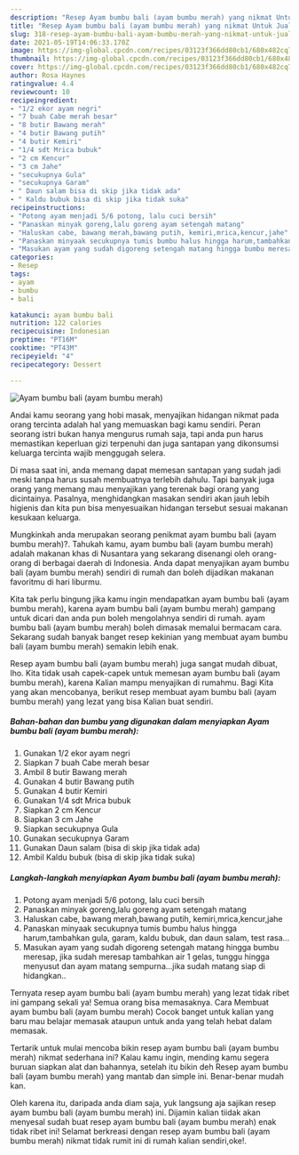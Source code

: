 ```yaml
---
description: "Resep Ayam bumbu bali (ayam bumbu merah) yang nikmat Untuk Jualan"
title: "Resep Ayam bumbu bali (ayam bumbu merah) yang nikmat Untuk Jualan"
slug: 318-resep-ayam-bumbu-bali-ayam-bumbu-merah-yang-nikmat-untuk-jualan
date: 2021-05-19T14:06:33.170Z
image: https://img-global.cpcdn.com/recipes/03123f366dd80cb1/680x482cq70/ayam-bumbu-bali-ayam-bumbu-merah-foto-resep-utama.jpg
thumbnail: https://img-global.cpcdn.com/recipes/03123f366dd80cb1/680x482cq70/ayam-bumbu-bali-ayam-bumbu-merah-foto-resep-utama.jpg
cover: https://img-global.cpcdn.com/recipes/03123f366dd80cb1/680x482cq70/ayam-bumbu-bali-ayam-bumbu-merah-foto-resep-utama.jpg
author: Rosa Haynes
ratingvalue: 4.4
reviewcount: 10
recipeingredient:
- "1/2 ekor ayam negri"
- "7 buah Cabe merah besar"
- "8 butir Bawang merah"
- "4 butir Bawang putih"
- "4 butir Kemiri"
- "1/4 sdt Mrica bubuk"
- "2 cm Kencur"
- "3 cm Jahe"
- "secukupnya Gula"
- "secukupnya Garam"
- " Daun salam bisa di skip jika tidak ada"
- " Kaldu bubuk bisa di skip jika tidak suka"
recipeinstructions:
- "Potong ayam menjadi 5/6 potong, lalu cuci bersih"
- "Panaskan minyak goreng,lalu goreng ayam setengah matang"
- "Haluskan cabe, bawang merah,bawang putih, kemiri,mrica,kencur,jahe"
- "Panaskan minyaak secukupnya tumis bumbu halus hingga harum,tambahkan gula, garam, kaldu bubuk, dan daun salam, test rasa..."
- "Masukan ayam yang sudah digoreng setengah matang hingga bumbu meresap, jika sudah meresap tambahkan air 1 gelas, tunggu hingga menyusut dan ayam matang sempurna...jika sudah matang siap di hidangkan.."
categories:
- Resep
tags:
- ayam
- bumbu
- bali

katakunci: ayam bumbu bali 
nutrition: 122 calories
recipecuisine: Indonesian
preptime: "PT16M"
cooktime: "PT43M"
recipeyield: "4"
recipecategory: Dessert

---
```



![Ayam bumbu bali (ayam bumbu merah)](https://img-global.cpcdn.com/recipes/03123f366dd80cb1/680x482cq70/ayam-bumbu-bali-ayam-bumbu-merah-foto-resep-utama.jpg)

Andai kamu seorang yang hobi masak, menyajikan hidangan nikmat pada orang tercinta adalah hal yang memuaskan bagi kamu sendiri. Peran seorang istri bukan hanya mengurus rumah saja, tapi anda pun harus memastikan keperluan gizi terpenuhi dan juga santapan yang dikonsumsi keluarga tercinta wajib menggugah selera.

Di masa  saat ini, anda memang dapat memesan santapan yang sudah jadi meski tanpa harus susah membuatnya terlebih dahulu. Tapi banyak juga orang yang memang mau menyajikan yang terenak bagi orang yang dicintainya. Pasalnya, menghidangkan masakan sendiri akan jauh lebih higienis dan kita pun bisa menyesuaikan hidangan tersebut sesuai makanan kesukaan keluarga. 



Mungkinkah anda merupakan seorang penikmat ayam bumbu bali (ayam bumbu merah)?. Tahukah kamu, ayam bumbu bali (ayam bumbu merah) adalah makanan khas di Nusantara yang sekarang disenangi oleh orang-orang di berbagai daerah di Indonesia. Anda dapat menyajikan ayam bumbu bali (ayam bumbu merah) sendiri di rumah dan boleh dijadikan makanan favoritmu di hari liburmu.

Kita tak perlu bingung jika kamu ingin mendapatkan ayam bumbu bali (ayam bumbu merah), karena ayam bumbu bali (ayam bumbu merah) gampang untuk dicari dan anda pun boleh mengolahnya sendiri di rumah. ayam bumbu bali (ayam bumbu merah) boleh dimasak memalui bermacam cara. Sekarang sudah banyak banget resep kekinian yang membuat ayam bumbu bali (ayam bumbu merah) semakin lebih enak.

Resep ayam bumbu bali (ayam bumbu merah) juga sangat mudah dibuat, lho. Kita tidak usah capek-capek untuk memesan ayam bumbu bali (ayam bumbu merah), karena Kalian mampu menyajikan di rumahmu. Bagi Kita yang akan mencobanya, berikut resep membuat ayam bumbu bali (ayam bumbu merah) yang lezat yang bisa Kalian buat sendiri.

<!--inarticleads1-->

##### Bahan-bahan dan bumbu yang digunakan dalam menyiapkan Ayam bumbu bali (ayam bumbu merah):

1. Gunakan 1/2 ekor ayam negri
1. Siapkan 7 buah Cabe merah besar
1. Ambil 8 butir Bawang merah
1. Gunakan 4 butir Bawang putih
1. Gunakan 4 butir Kemiri
1. Gunakan 1/4 sdt Mrica bubuk
1. Siapkan 2 cm Kencur
1. Siapkan 3 cm Jahe
1. Siapkan secukupnya Gula
1. Gunakan secukupnya Garam
1. Gunakan  Daun salam (bisa di skip jika tidak ada)
1. Ambil  Kaldu bubuk (bisa di skip jika tidak suka)




<!--inarticleads2-->

##### Langkah-langkah menyiapkan Ayam bumbu bali (ayam bumbu merah):

1. Potong ayam menjadi 5/6 potong, lalu cuci bersih
1. Panaskan minyak goreng,lalu goreng ayam setengah matang
1. Haluskan cabe, bawang merah,bawang putih, kemiri,mrica,kencur,jahe
1. Panaskan minyaak secukupnya tumis bumbu halus hingga harum,tambahkan gula, garam, kaldu bubuk, dan daun salam, test rasa...
1. Masukan ayam yang sudah digoreng setengah matang hingga bumbu meresap, jika sudah meresap tambahkan air 1 gelas, tunggu hingga menyusut dan ayam matang sempurna...jika sudah matang siap di hidangkan..




Ternyata resep ayam bumbu bali (ayam bumbu merah) yang lezat tidak ribet ini gampang sekali ya! Semua orang bisa memasaknya. Cara Membuat ayam bumbu bali (ayam bumbu merah) Cocok banget untuk kalian yang baru mau belajar memasak ataupun untuk anda yang telah hebat dalam memasak.

Tertarik untuk mulai mencoba bikin resep ayam bumbu bali (ayam bumbu merah) nikmat sederhana ini? Kalau kamu ingin, mending kamu segera buruan siapkan alat dan bahannya, setelah itu bikin deh Resep ayam bumbu bali (ayam bumbu merah) yang mantab dan simple ini. Benar-benar mudah kan. 

Oleh karena itu, daripada anda diam saja, yuk langsung aja sajikan resep ayam bumbu bali (ayam bumbu merah) ini. Dijamin kalian tiidak akan menyesal sudah buat resep ayam bumbu bali (ayam bumbu merah) enak tidak ribet ini! Selamat berkreasi dengan resep ayam bumbu bali (ayam bumbu merah) nikmat tidak rumit ini di rumah kalian sendiri,oke!.

